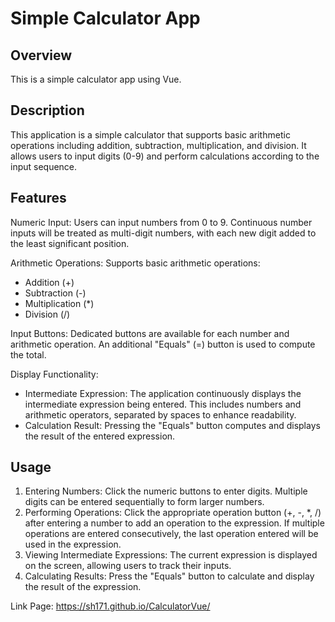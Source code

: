 # Simple Calculator App

## Overview
This is a simple calculator app using Vue.

## Description
This application is a simple calculator that supports basic arithmetic operations including addition, subtraction, multiplication, and division. It allows users to input digits (0-9) and perform calculations according to the input sequence.

## Features
Numeric Input: Users can input numbers from 0 to 9. Continuous number inputs will be treated as multi-digit numbers, with each new digit added to the least significant position.

Arithmetic Operations: Supports basic arithmetic operations:
- Addition (+)
- Subtraction (-)
- Multiplication (*)
- Division (/)

Input Buttons: Dedicated buttons are available for each number and arithmetic operation. An additional "Equals" (=) button is used to compute the total.

Display Functionality:

- Intermediate Expression: The application continuously displays the intermediate expression being entered. This includes numbers and arithmetic operators, separated by spaces to enhance readability.
- Calculation Result: Pressing the "Equals" button computes and displays the result of the entered expression.

## Usage
1. Entering Numbers: Click the numeric buttons to enter digits. Multiple digits can be entered sequentially to form larger numbers.
1. Performing Operations: Click the appropriate operation button (+, -, *, /) after entering a number to add an operation to the expression. If multiple operations are entered consecutively, the last operation entered will be used in the expression.
1. Viewing Intermediate Expressions: The current expression is displayed on the screen, allowing users to track their inputs.
1. Calculating Results: Press the "Equals" button to calculate and display the result of the expression.

Link Page: https://sh171.github.io/CalculatorVue/